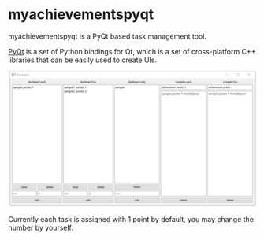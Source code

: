 # myachievementspyqt

myachievementspyqt is a PyQt based task management tool.

[PyQt](https://pypi.org/project/PyQt5/) is a set of Python bindings for Qt, which is a set of cross-platform C++ libraries that can be easily used to create UIs.

![demo image](https://github.com/helloworld0833/myachievementspyqt/blob/master/demo.png?raw=true)

Currently each task is assigned with 1 point by default, you may change the number by yourself.
